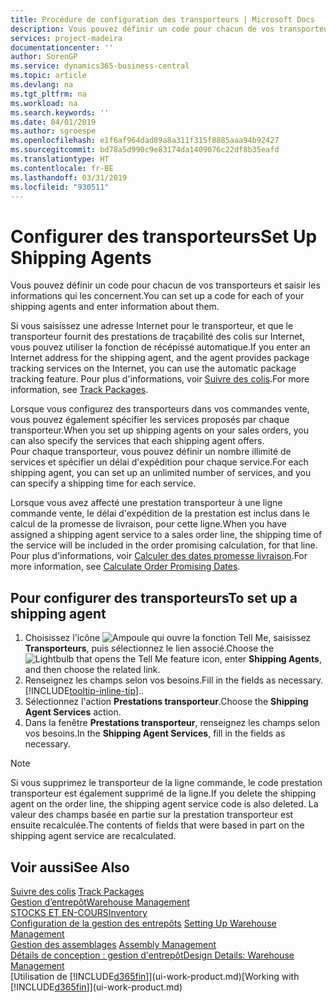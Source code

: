 ```yaml
---
title: Procédure de configuration des transporteurs | Microsoft Docs
description: Vous pouvez définir un code pour chacun de vos transporteurs et saisir les informations qui les concernent.
services: project-madeira
documentationcenter: ''
author: SorenGP
ms.service: dynamics365-business-central
ms.topic: article
ms.devlang: na
ms.tgt_pltfrm: na
ms.workload: na
ms.search.keywords: ''
ms.date: 04/01/2019
ms.author: sgroespe
ms.openlocfilehash: e1f6af964dad89a8a311f315f8885aaa94b92427
ms.sourcegitcommit: bd78a5d990c9e83174da1409076c22df8b35eafd
ms.translationtype: HT
ms.contentlocale: fr-BE
ms.lasthandoff: 03/31/2019
ms.locfileid: "930511"
---
```

# <a name="set-up-shipping-agents"></a><span data-ttu-id="1278b-103">Configurer des transporteurs</span><span class="sxs-lookup"><span data-stu-id="1278b-103">Set Up Shipping Agents</span></span>
<span data-ttu-id="1278b-104">Vous pouvez définir un code pour chacun de vos transporteurs et saisir les informations qui les concernent.</span><span class="sxs-lookup"><span data-stu-id="1278b-104">You can set up a code for each of your shipping agents and enter information about them.</span></span>  

<span data-ttu-id="1278b-105">Si vous saisissez une adresse Internet pour le transporteur, et que le transporteur fournit des prestations de traçabilité des colis sur Internet, vous pouvez utiliser la fonction de récépissé automatique.</span><span class="sxs-lookup"><span data-stu-id="1278b-105">If you enter an Internet address for the shipping agent, and the agent provides package tracking services on the Internet, you can use the automatic package tracking feature.</span></span> <span data-ttu-id="1278b-106">Pour plus d'informations, voir [Suivre des colis](sales-how-track-packages.md).</span><span class="sxs-lookup"><span data-stu-id="1278b-106">For more information, see [Track Packages](sales-how-track-packages.md).</span></span>

<span data-ttu-id="1278b-107">Lorsque vous configurez des transporteurs dans vos commandes vente, vous pouvez également spécifier les services proposés par chaque transporteur.</span><span class="sxs-lookup"><span data-stu-id="1278b-107">When you set up shipping agents on your sales orders, you can also specify the services that each shipping agent offers.</span></span>  
<span data-ttu-id="1278b-108">Pour chaque transporteur, vous pouvez définir un nombre illimité de services et spécifier un délai d'expédition pour chaque service.</span><span class="sxs-lookup"><span data-stu-id="1278b-108">For each shipping agent, you can set up an unlimited number of services, and you can specify a shipping time for each service.</span></span>  

<span data-ttu-id="1278b-109">Lorsque vous avez affecté une prestation transporteur à une ligne commande vente, le délai d'expédition de la prestation est inclus dans le calcul de la promesse de livraison, pour cette ligne.</span><span class="sxs-lookup"><span data-stu-id="1278b-109">When you have assigned a shipping agent service to a sales order line, the shipping time of the service will be included in the order promising calculation, for that line.</span></span> <span data-ttu-id="1278b-110">Pour plus d'informations, voir [Calculer des dates promesse livraison](sales-how-to-calculate-order-promising-dates.md).</span><span class="sxs-lookup"><span data-stu-id="1278b-110">For more information, see [Calculate Order Promising Dates](sales-how-to-calculate-order-promising-dates.md).</span></span>

## <a name="to-set-up-a-shipping-agent"></a><span data-ttu-id="1278b-111">Pour configurer des transporteurs</span><span class="sxs-lookup"><span data-stu-id="1278b-111">To set up a shipping agent</span></span>  
1.  <span data-ttu-id="1278b-112">Choisissez l'icône ![Ampoule qui ouvre la fonction Tell Me](media/ui-search/search_small.png "Dites-moi ce que vous voulez faire"), saisissez **Transporteurs**, puis sélectionnez le lien associé.</span><span class="sxs-lookup"><span data-stu-id="1278b-112">Choose the ![Lightbulb that opens the Tell Me feature](media/ui-search/search_small.png "Tell me what you want to do") icon, enter **Shipping Agents**, and then choose the related link.</span></span>  
2.  <span data-ttu-id="1278b-113">Renseignez les champs selon vos besoins.</span><span class="sxs-lookup"><span data-stu-id="1278b-113">Fill in the fields as necessary.</span></span> [!INCLUDE[tooltip-inline-tip](includes/tooltip-inline-tip_md.md)]<span data-ttu-id="1278b-114">.</span><span class="sxs-lookup"><span data-stu-id="1278b-114">.</span></span>  
3.  <span data-ttu-id="1278b-115">Sélectionnez l'action **Prestations transporteur**.</span><span class="sxs-lookup"><span data-stu-id="1278b-115">Choose the **Shipping Agent Services** action.</span></span>
4. <span data-ttu-id="1278b-116">Dans la fenêtre **Prestations transporteur**, renseignez les champs selon vos besoins.</span><span class="sxs-lookup"><span data-stu-id="1278b-116">In the **Shipping Agent Services**, fill in the fields as necessary.</span></span>

> [!NOTE]  
>  <span data-ttu-id="1278b-117">Si vous supprimez le transporteur de la ligne commande, le code prestation transporteur est également supprimé de la ligne.</span><span class="sxs-lookup"><span data-stu-id="1278b-117">If you delete the shipping agent on the order line, the shipping agent service code is also deleted.</span></span> <span data-ttu-id="1278b-118">La valeur des champs basée en partie sur la prestation transporteur est ensuite recalculée.</span><span class="sxs-lookup"><span data-stu-id="1278b-118">The contents of fields that were based in part on the shipping agent service are recalculated.</span></span>  

## <a name="see-also"></a><span data-ttu-id="1278b-119">Voir aussi</span><span class="sxs-lookup"><span data-stu-id="1278b-119">See Also</span></span>
<span data-ttu-id="1278b-120">[Suivre des colis](sales-how-track-packages.md)  </span><span class="sxs-lookup"><span data-stu-id="1278b-120">[Track Packages](sales-how-track-packages.md)  </span></span>  
[<span data-ttu-id="1278b-121">Gestion d’entrepôt</span><span class="sxs-lookup"><span data-stu-id="1278b-121">Warehouse Management</span></span>](warehouse-manage-warehouse.md)  
[<span data-ttu-id="1278b-122">STOCKS ET EN-COURS</span><span class="sxs-lookup"><span data-stu-id="1278b-122">Inventory</span></span>](inventory-manage-inventory.md)  
<span data-ttu-id="1278b-123">[Configuration de la gestion des entrepôts](warehouse-setup-warehouse.md)   </span><span class="sxs-lookup"><span data-stu-id="1278b-123">[Setting Up Warehouse Management](warehouse-setup-warehouse.md)   </span></span>  
<span data-ttu-id="1278b-124">[Gestion des assemblages](assembly-assemble-items.md)  </span><span class="sxs-lookup"><span data-stu-id="1278b-124">[Assembly Management](assembly-assemble-items.md)  </span></span>  
[<span data-ttu-id="1278b-125">Détails de conception : gestion d'entrepôt</span><span class="sxs-lookup"><span data-stu-id="1278b-125">Design Details: Warehouse Management</span></span>](design-details-warehouse-management.md)  
<span data-ttu-id="1278b-126">[Utilisation de [!INCLUDE[d365fin](includes/d365fin_md.md)]](ui-work-product.md)</span><span class="sxs-lookup"><span data-stu-id="1278b-126">[Working with [!INCLUDE[d365fin](includes/d365fin_md.md)]](ui-work-product.md)</span></span>  
